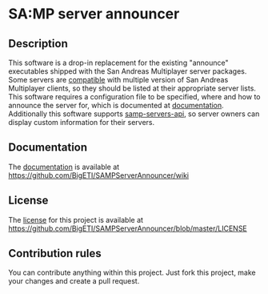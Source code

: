 # SA:MP server announcer

## Description
This software is a drop-in replacement for the existing "announce" executables shipped with the San Andreas Multiplayer server packages.
Some servers are [compatible](https://github.com/AGraber/samp-compat) with multiple version of San Andreas Multiplayer clients, so they should be listed at their appropriate server lists.
This software requires a configuration file to be specified, where and how to announce the server for, which is documented at [documentation](https://github.com/BigETI/SAMPServerAnnouncer/wiki/Configuration).
Additionally this software supports [samp-servers-api](https://github.com/Southclaws/samp-servers-api), so server owners can display custom information for their servers.

## Documentation
The [documentation](https://github.com/BigETI/SAMPServerAnnouncer/wiki) is available at https://github.com/BigETI/SAMPServerAnnouncer/wiki

## License
The [license](https://github.com/BigETI/SAMPServerAnnouncer/blob/master/LICENSE) for this project is available at https://github.com/BigETI/SAMPServerAnnouncer/blob/master/LICENSE

## Contribution rules
You can contribute anything within this project. Just fork this project, make your changes and create a pull request.